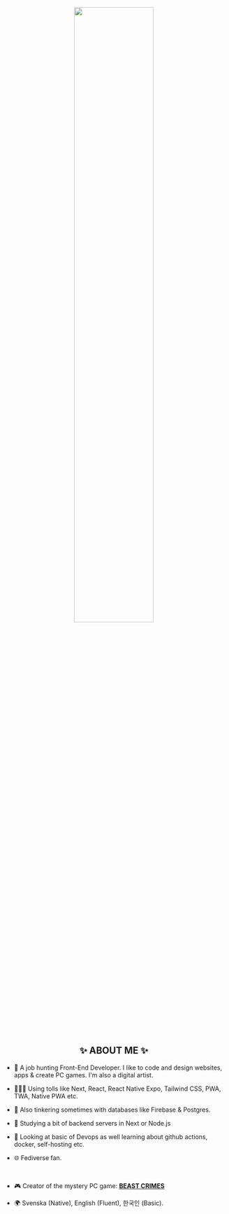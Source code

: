 <div align="center">
  
  <img src="https://i.imgur.com/gLUwr3g.gif" width="60%" />
  </div>
  
  <h2 align="center">✨ ABOUT ME ✨</h2>

- 🐧 A job hunting Front-End Developer. I like to code and design websites, apps & create PC games. I'm also a digital artist.
  
- 👨🏻‍💻 Using tolls like Next, React, React Native Expo, Tailwind CSS, PWA, TWA, Native PWA etc.

- 💾 Also tinkering sometimes with databases like Firebase & Postgres.

- 💽 Studying a bit of backend servers in Next or Node.js
  
- 🛜 Looking at basic of Devops as well learning about github actions, docker, self-hosting etc.
  
- 🌐 Fediverse fan.
<br>
  
- 🎮 Creator of the mystery PC game: [**BEAST CRIMES**](https://www.beastcrimes.com/)
  
- 🌍 Svenska (Native), English (Fluent), 한국인 (Basic).
